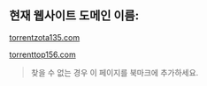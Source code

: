 ## 현재 웹사이트 도메인 이름:

[torrentzota135.com](https://torrentzota135.com)

[torrenttop156.com](https://torrenttop156.com)


> 찾을 수 없는 경우 이 페이지를 북마크에 추가하세요.
